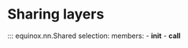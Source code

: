 # Sharing layers

::: equinox.nn.Shared
    selection:
        members:
            - __init__
            - __call__

